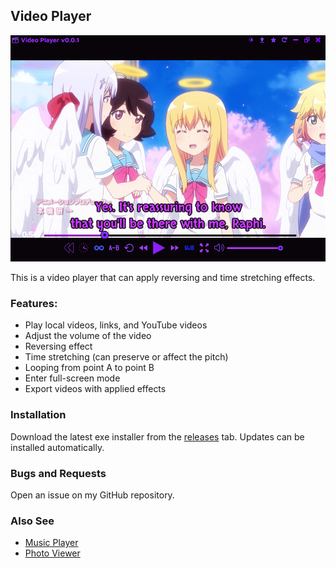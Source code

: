 ## Video Player

<img src="assets/images/readme.png">

This is a video player that can apply reversing and time stretching effects.

### Features:
- Play local videos, links, and YouTube videos
- Adjust the volume of the video
- Reversing effect
- Time stretching (can preserve or affect the pitch)
- Looping from point A to point B
- Enter full-screen mode
- Export videos with applied effects

### Installation

Download the latest exe installer from the [releases](https://github.com/Tenpi/Video-Player/releases) tab. Updates can be installed automatically.

### Bugs and Requests

Open an issue on my GitHub repository.

### Also See

- [Music Player](https://github.com/Tenpi/Music-Player)
- [Photo Viewer](https://github.com/Tenpi/Photo-Viewer)